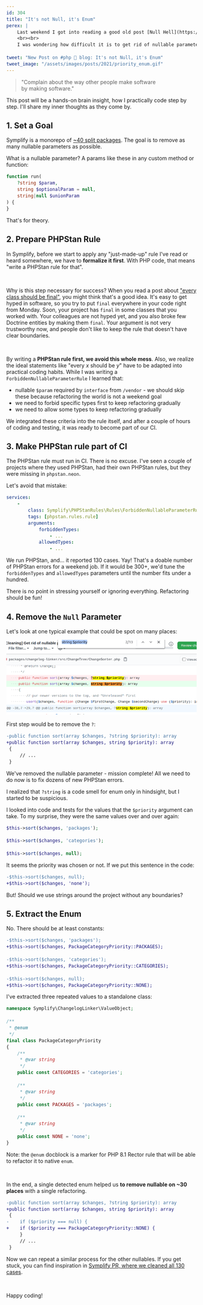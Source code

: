 ```yaml
---
id: 304
title: "It's not Null, it's Enum"
perex: |
    Last weekend I got into reading a good old post [Null Hell](https://afilina.com/null-hell) by Afilina, a fellow legacy archeologist. Null parameters are evil, which turns code into "maybe" and "just in case" conditions with ifs everywhere.
    <br><br>
    I was wondering how difficult it is to get rid of nullable parameters in a project. I made myself a challenge: **get rid of nullable params over the weekend**. This is what happened.

tweet: "New Post on #php 🐘 blog: It's not Null, it's Enum"
tweet_image: "/assets/images/posts/2021/priority_enum.gif"
---
```


<blockquote class="blockquote text-center">
    "Complain about the way other people make software<br>
    by making software."
</blockquote>

This post will be a hands-on brain insight, how I practically code step by step. I'll share my inner thoughts as they come by.

## 1. Set a Goal

Symplify is a monorepo of [~40 split packages](https://github.com/symplify/symplify). The goal is to remove as many nullable parameters as possible.

What is a nullable parameter? A params like these in any custom method or function:

```php
function run(
    ?string $param,
    string $optionalParam = null,
    string|null $unionParam
) {
}
```

That's for theory.

## 2. Prepare PHPStan Rule

In Symplify, before we start to apply any "just-made-up" rule I've read or heard somewhere, we have to **formalize it first**. With PHP code, that means "write a PHPStan rule for that".

<br>

Why is this step necessary for success? When you read a post about ["every class should be final"](/blog/2019/01/24/how-to-kill-parents), you might think that's a good idea. It's easy to get hyped in software, so you try to put `final` everywhere in your code right from Monday. Soon, your project has `final` in some classes that you worked with. Your colleagues are not hyped yet, and you also broke few Doctrine entities by making them `final`. Your argument is not very trustworthy now, and people don't like to keep the rule that doesn't have clear boundaries.

<br>

By writing a **PHPStan rule first, we avoid this whole mess**. Also, we realize the ideal statements like "every *x* should be *y*" have to be adapted into practical coding habits. While I was writing a `ForbiddenNullableParameterRule` I learned that:

- nullable `$param` required by `interface` from `/vendor` - we should skip these because refactoring the world is not a weekend goal
- we need to forbid specific types first to keep refactoring gradually
- we need to allow some types to keep refactoring gradually

We integrated these criteria into the rule itself, and after a couple of hours of coding and testing, it was ready to become part of our CI.

## 3. Make PHPStan rule part of CI

The PHPStan rule must run in CI. There is no excuse. I've seen a couple of projects where they used PHPStan, had their own PHPStan rules, but they were missing in `phpstan.neon`.

Let's avoid that mistake:

```yaml
services:
    -
        class: Symplify\PHPStanRules\Rules\ForbiddenNullableParameterRule
        tags: [phpstan.rules.rule]
        arguments:
            forbiddenTypes:
                - ...
            allowedTypes:
                - ...
```

We run PHPStan, and... it reported 130 cases. Yay! That's a doable number of PHPStan errors for a weekend job. If it would be 300+, we'd tune the `forbiddenTypes` and `allowedTypes` parameters until the number fits under a hundred.

There is no point in stressing yourself or ignoring everything. Refactoring should be fun!

## 4. Remove the `Null` Parameter

Let's look at one typical example that could be spot on many places:

<img src="/assets/images/posts/2021/priority_enum.gif" class="img-thumbnail">

First step would be to remove the `?`:

```diff
-public function sort(array $changes, ?string $priority): array
+public function sort(array $changes, string $priority): array
 {
     // ...
 }
```

We've removed the nullable parameter - mission complete! All we need to do now is to fix dozens of new PHPStan errors.

I realized that `?string` is a code smell for enum only in hindsight, but I started to be suspicious.

I looked into code and tests for the values that the `$priority` argument can take. To my surprise, they were the same values over and over again:

```php
$this->sort($changes, 'packages');

$this->sort($changes, 'categories');

$this->sort($changes, null);
```

It seems the priority was chosen or not. If we put this sentence in the code:

```diff
-$this->sort($changes, null);
+$this->sort($changes, 'none');
```

But! Should we use strings around the project without any boundaries?

## 5. Extract the Enum

No. There should be at least constants:

```diff
-$this->sort($changes, 'packages');
+$this->sort($changes, PackageCategoryPriority::PACKAGES);

-$this->sort($changes, 'categories');
+$this->sort($changes, PackageCategoryPriority::CATEGORIES);

-$this->sort($changes, null);
+$this->sort($changes, PackageCategoryPriority::NONE);
```

I've extracted three repeated values to a standalone class:

```php
namespace Symplify\ChangelogLinker\ValueObject;

/**
 * @enum
 */
final class PackageCategoryPriority
{
    /**
     * @var string
     */
    public const CATEGORIES = 'categories';

    /**
     * @var string
     */
    public const PACKAGES = 'packages';

    /**
     * @var string
     */
    public const NONE = 'none';
}
```

Note: the `@enum` docblock is a marker for PHP 8.1 Rector rule that will be able to refactor it to native `enum`.

<br>

In the end, a single detected enum helped us **to remove nullable on ~30 places** with a single refactoring.

```diff
-public function sort(array $changes, ?string $priority): array
+public function sort(array $changes, string $priority): array
 {
-    if ($priority === null) {
+    if ($priority === PackageCategoryPriority::NONE) {
     }
     // ...
 }
```

Now we can repeat a similar process for the other nullables. If you get stuck, you can find inspiration in [Symplify PR, where we cleaned all 130 cases](https://github.com/symplify/symplify/pull/2977/files).

<br>

Happy coding!
